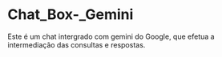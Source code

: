 # Chat_Box-_Gemini
Este é um chat intergrado com gemini do Google, que efetua a intermediação das consultas e respostas.
